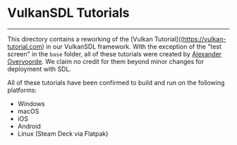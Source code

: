 # VulkanSDL Tutorials
---
This directory contains a reworking of the [Vulkan Tutorial]((https://vulkan-tutorial.com)
in our VulkanSDL framework. With the exception of the "test screen" in the
`base` folder, all of these tutorials were created by 
[Alexander Overvoorde](https://github.com/Overv). We claim no credit for them 
beyond minor changes for deployment with SDL.

All of these tutorials have been confirmed to build and run on the following
platforms:

- Windows
- macOS
- iOS
- Android
- Linux (Steam Deck via Flatpak)

